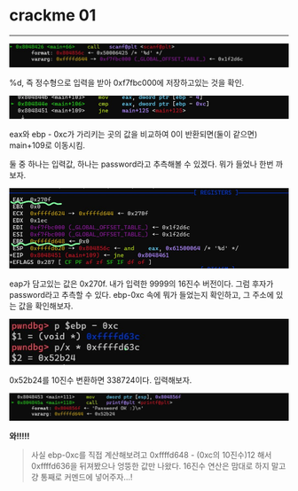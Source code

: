 # crackme 01

---



![scanf](https://github.com/leeejjju/GBC33_SECURITY/blob/main/img/002-1.jpg)


%d, 즉 정수형으로 입력을 받아 0xf7fbc000에 저장하고있는 것을 확인. 


![cmp](https://github.com/leeejjju/GBC33_SECURITY/blob/main/img/002-2.jpg)

eax와 ebp - 0xc가 가리키는 곳의 값을 비교하여 0이 반환되면(둘이 같으면) main+109로 이동시킴. 


둘 중 하나는 입력값, 하나는 password라고 추측해볼 수 있겠다. 뭐가 들었나 한번 까보자. 


![infoRegister](https://github.com/leeejjju/GBC33_SECURITY/blob/main/img/002-3.jpg)


eap가 담고있는 값은 0x270f. 내가 입력한 9999의 16진수 버전이다.
그럼 후자가 password라고 추측할 수 있다. 
ebp-0xc 속에 뭐가 들었는지 확인하고, 그 주소에 있는 값을 확인해보자.


![whatsInEBP](https://github.com/leeejjju/GBC33_SECURITY/blob/main/img/002-4.jpg)


0x52b24를 10진수 변환하면 338724이다. 입력해보자.


![passsss](https://github.com/leeejjju/GBC33_SECURITY/blob/main/img/002-5.jpg)


**와!!!!!**



> 사실 ebp-0xc를 직접 계산해보려고 0xffffd648 - (0xc의 10진수)12 해서 0xffffd636을 뒤져봤으나 엉뚱한 값만 나왔다. 16진수 연산은 맘대로 하지 말고 걍 통째로 커멘드에 넣어주자...! 
